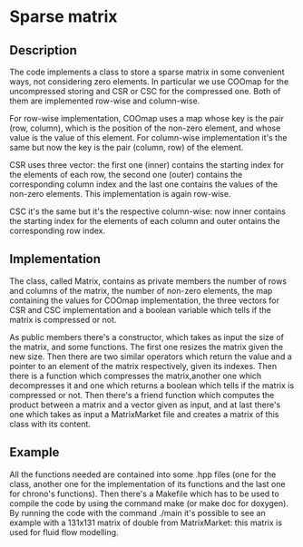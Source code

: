 
# Sparse matrix
## Description
The code implements a class to store a sparse matrix in some convenient ways, not considering zero elements.
In particular we use COOmap for the uncompressed storing and CSR or CSC for the compressed one. Both of them are implemented row-wise and column-wise.

For row-wise implementation, COOmap uses a map whose key is the pair (row, column), which is the position of the non-zero element, and whose value is the value of this element.
For column-wise implementation it's the same but now the key is the pair (column, row) of the element.

CSR uses three vector: the first one (inner) contains the starting index for the elements of each row, the second one (outer) contains the corresponding column index and the last one contains the values of the non-zero elements. This implementation is again row-wise.

CSC it's the same but it's the respective column-wise: now inner contains the starting index for the elements of each column and outer ontains the corresponding row index.


## Implementation
The class, called Matrix, contains as private members the number of rows and columns of the matrix, the number of non-zero elements, the map containing the values for COOmap implementation, the three vectors for CSR and CSC implementation and a boolean variable which tells if the matrix is compressed or not.

As public members there's a constructor, which takes as input the size of the matrix, and some functions. The first one resizes the matrix given the new size.
Then there are two similar operators which return the value and a pointer to an element of the matrix respectively, given its indexes.
Then there is a function which compresses the matrix,another one which decompresses it and one which returns a boolean which tells if the matrix is compressed or not.
Then there's a friend function which computes the product between a matrix and a vector given as input, and at last there's one which takes as input a MatrixMarket file and creates a matrix of this class with its content.
## Example
All the functions needed are contained into some .hpp files (one for the class, another one for the implementation of its functions and the last one for chrono's functions).
Then there's a Makefile which has to be used to compile the code by using the command make (or make doc for doxygen).
By running the code with the command ./main it's possible to see an example with a 131x131 matrix of double from MatrixMarket: this matrix is used for fluid flow modelling.